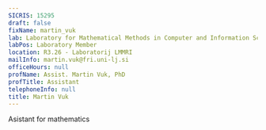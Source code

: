 ```yaml
---
SICRIS: 15295
draft: false
fixName: martin_vuk
lab: Laboratory for Mathematical Methods in Computer and Information Science
labPos: Laboratory Member
location: R3.26 - Laboratorij LMMRI
mailInfo: martin.vuk@fri.uni-lj.si
officeHours: null
profName: Assist. Martin Vuk, PhD
profTitle: Assistant
telephoneInfo: null
title: Martin Vuk
---
```




Asistant for mathematics